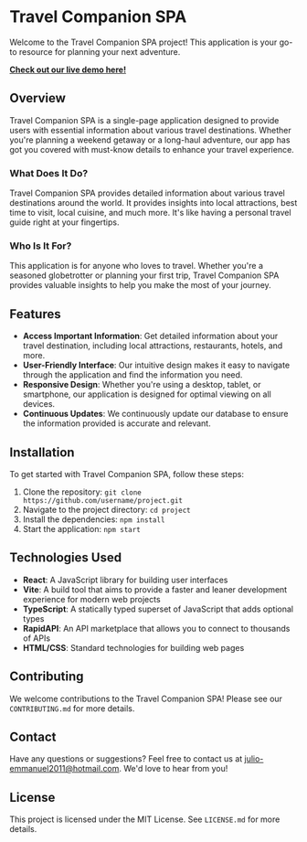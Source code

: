 # Travel Companion SPA

Welcome to the Travel Companion SPA project! This application is your go-to resource for planning your next adventure.

**[Check out our live demo here!](travel-companion-tt.netlify.app/)**

## Overview

Travel Companion SPA is a single-page application designed to provide users with essential information about various travel destinations. Whether you're planning a weekend getaway or a long-haul adventure, our app has got you covered with must-know details to enhance your travel experience.

### What Does It Do?

Travel Companion SPA provides detailed information about various travel destinations around the world. It provides insights into local attractions, best time to visit, local cuisine, and much more. It's like having a personal travel guide right at your fingertips.

### Who Is It For?

This application is for anyone who loves to travel. Whether you're a seasoned globetrotter or planning your first trip, Travel Companion SPA provides valuable insights to help you make the most of your journey.

## Features

- **Access Important Information**: Get detailed information about your travel destination, including local attractions, restaurants, hotels, and more.
- **User-Friendly Interface**: Our intuitive design makes it easy to navigate through the application and find the information you need.
- **Responsive Design**: Whether you're using a desktop, tablet, or smartphone, our application is designed for optimal viewing on all devices.
- **Continuous Updates**: We continuously update our database to ensure the information provided is accurate and relevant.

## Installation

To get started with Travel Companion SPA, follow these steps:

1. Clone the repository: `git clone https://github.com/username/project.git`
2. Navigate to the project directory: `cd project`
3. Install the dependencies: `npm install`
4. Start the application: `npm start`

## Technologies Used

- **React**: A JavaScript library for building user interfaces
- **Vite**: A build tool that aims to provide a faster and leaner development experience for modern web projects
- **TypeScript**: A statically typed superset of JavaScript that adds optional types
- **RapidAPI**: An API marketplace that allows you to connect to thousands of APIs
- **HTML/CSS**: Standard technologies for building web pages

## Contributing

We welcome contributions to the Travel Companion SPA! Please see our `CONTRIBUTING.md` for more details.

## Contact

Have any questions or suggestions? Feel free to contact us at julio-emmanuel2011@hotmail.com. We'd love to hear from you!

## License

This project is licensed under the MIT License. See `LICENSE.md` for more details.
